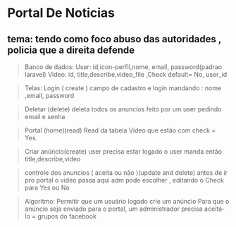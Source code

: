 # Portal De Noticias 

## tema: tendo como foco abuso das autoridades , policia que a direita defende 

> Banco de dados:
User: id,icon-perfil,nome, email, password(padrao laravel)
Video: id, title,describe,video_file ,Check default= No, user_id

> Telas:
Login ( create )
 campo de cadastro e login
 mandando : nome ,email, password
 
> Deletar (delete)
  deleta todos os anuncios feito por um user
  pedindo email e senha 
  
> Portal (home)(read)
 Read da tabela Video que estão com check = Yes.
 
> Criar anúncio(create)
  user precisa estar logado
  o user manda então title,describe,video 
  
> controle dos anuncios ( aceita ou não )(update and delete)
  antes de ir pro portal o video passa aqui 
  adm pode escolher , editando o Check para Yes ou No
  

> Algoritmo:
Permitir que um usuário logado crie um anúncio
Para que o anúncio seja enviado para o portal, um administrador precisa aceitá-lo = grupos do facebook
